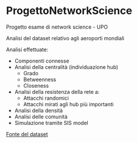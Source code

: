 # ProgettoNetworkScience
 Progetto esame di network science - UPO
 
Analisi del dataset relativo agli aeroporti mondiali

Analisi effettuate:
- Componenti connesse
- Analisi della centralità (individuazione hub)
    - Grado
    - Betweenness
    - Closeness
- Analisi della resistenza della rete a:
    - Attacchi randomici
    - Attacchi mirati agli hub più importanti
- Analisi della densità
- Analisi delle comunità
- Simulazione tramite SIS model

[Fonte del dataset](https://github.com/CambridgeUniversityPress/FirstCourseNetworkScience/tree/master/datasets/openflights)
